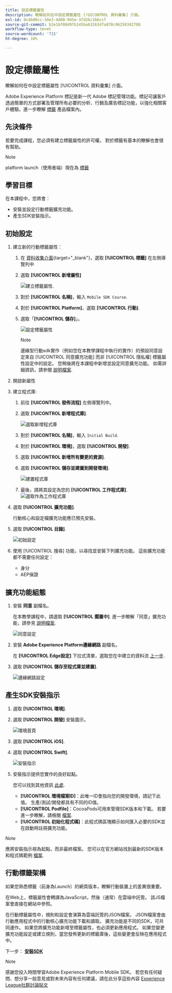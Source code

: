 ```yaml
---
title: 設定標籤屬性
description: 瞭解如何在中設定標籤屬性 [!UICONTROL 資料彙集] 介面。
exl-id: 0c4b00cc-34e3-4d08-945e-3fd2bc1b6ccf
source-git-commit: b2e1bf08d9fb145ba63263dfa078c96258342708
workflow-type: tm+mt
source-wordcount: '715'
ht-degree: 10%

---
```


# 設定標籤屬性

瞭解如何在中設定標籤屬性 [!UICONTROL 資料彙集] 介面。

Adobe Experience Platform 標記是新一代 Adobe 標記管理功能。標記可讓客戶透過簡單的方式部署及管理所有必要的分析、行銷及廣告標記功能，以強化相關客戶體驗。進一步瞭解 [標籤](https://experienceleague.adobe.com/docs/experience-platform/tags/home.html) 產品檔案內。

## 先決條件

若要完成課程，您必須有建立標籤屬性的許可權。 對於標籤有基本的瞭解也會很有幫助。

>[!NOTE]
>
> platform launch（使用者端）現在為 [標籤](https://experienceleague.adobe.com/docs/experience-platform/tags/home.html?lang=zh-Hant)

## 學習目標

在本課程中，您將會：

* 安裝並設定行動標籤擴充功能。
* 產生SDK安裝指示。

## 初始設定

1. 建立新的行動標籤屬性：
   1. 在 [資料收集介面](https://experience.adobe.com/data-collection/){target="_blank"}，選取 **[!UICONTROL 標籤]** 在左側導覽列中
   1. 選取 **[!UICONTROL 新增屬性]**

      ![建立標籤屬性](assets/mobile-tags-new-property.png).
   1. 對於 **[!UICONTROL 名稱]**，輸入 `Mobile SDK Course`.
   1. 對於 **[!UICONTROL Platform]**，選取 **[!UICONTROL 行動]**.
   1. 選取「**[!UICONTROL 儲存]**」。

      ![設定標籤屬性](assets/mobile-tags-property-config.png)

      >[!NOTE]
      >
      > 邊緣型行動sdk實作（例如您在本教學課程中執行的實作）的預設同意設定來自 [!UICONTROL 同意擴充功能] 而非 [!UICONTROL 隱私權] 標籤屬性設定中的設定。 您稍後將在本課程中新增並設定同意擴充功能。 如需詳細資訊，請參閱 [說明檔案](https://developer.adobe.com/client-sdks/documentation/privacy-and-gdpr/).


1. 開啟新屬性
1. 建立程式庫:

   1. 前往 **[!UICONTROL 發佈流程]** 左側導覽列中。
   1. 選取 **[!UICONTROL 新增程式庫]**.

      ![選取新增程式庫](assets/mobile-tags-create-library.png)

   1. 對於 **[!UICONTROL 名稱]**，輸入 `Initial Build`.
   1. 對於 **[!UICONTROL 環境]**，選取 **[!UICONTROL 開發]**.
   1. 選取  **[!UICONTROL 新增所有變更的資源]**.
   1. 選取 **[!UICONTROL 儲存並建置到開發環境]**.

      ![建置程式庫](assets/mobile-tags-save-library.png)

   1. 最後，請將其設定為您的 **[!UICONTROL 工作程式庫]**.
      ![選取作為工作程式庫](assets/mobile-tags-working-library.png)
1. 選取 **[!UICONTROL 擴充功能]**.

   行動核心和設定檔擴充功能應已預先安裝。

1. 選取 **[!UICONTROL 目錄]**.

   ![初始設定](assets/mobile-tags-starting.png)

1. 使用 [!UICONTROL 搜尋] 功能，以尋找並安裝下列擴充功能。 這些擴充功能都不需要任何設定：
   * 身分
   * AEP保證

## 擴充功能組態

1. 安裝 **同意** 副檔名。

   在本教學課程中，請選取 **[!UICONTROL 擱置中]**. 進一步瞭解「同意」擴充功能，請參見 [說明檔案](https://developer.adobe.com/client-sdks/documentation/consent-for-edge-network/).

   ![同意設定](assets/mobile-tags-extension-consent.png)

1. 安裝 **Adobe Experience Platform邊緣網路** 副檔名。

   在 **[!UICONTROL Edge設定]** 下拉式清單，選取您在中建立的資料流 [上一步](create-datastream.md).

1. 選取 **[!UICONTROL 儲存至程式庫並建置]**.

   ![邊緣網路設定](assets/mobile-tags-extension-edge.png)


## 產生SDK安裝指示

1. 選取 **[!UICONTROL 環境]**.

1. 選取 **[!UICONTROL 開發]** 安裝圖示。

   ![環境首頁](assets/mobile-tags-environments.png)

1. 選取 **[!UICONTROL iOS]**.

1. 選取 **[!UICONTROL Swift]**.

   ![安裝指示](assets/mobile-tags-install-instructions.png)

1. 安裝指示提供您實作的良好起點。

   您可以找到其他資訊 [此處](https://developer.adobe.com/client-sdks/documentation/getting-started/get-the-sdk/).

   * **[!UICONTROL 環境檔案ID]**：此唯一ID會指向您的開發環境，請記下此值。 生產/測試/開發都具有不同的ID值。
   * **[!UICONTROL Podfile]**：CocoaPods可用來管理SDK版本和下載。 若要進一步瞭解，請檢閱 [檔案](https://cocoapods.org/).
   * **[!UICONTROL 初始化程式碼]**：此程式碼區塊顯示如何匯入必要的SDK並在啟動時註冊擴充功能。

>[!NOTE]
>應將安裝指示視為起點，而非最終檔案。 您可以在官方網站找到最新的SDK版本和程式碼範例 [檔案](https://developer.adobe.com/client-sdks/documentation/).

## 行動標籤架構

如果您熟悉標籤（前身為Launch）的網頁版本，瞭解行動裝置上的差異很重要。

在Web上，標籤屬性會轉譯為JavaScript，然後（通常）在雲端中託管。 該JS檔案會直接在網站中參照。

在行動標籤屬性中，規則和設定會演算為雲端託管的JSON檔案。 JSON檔案會由行動應用程式中的行動核心擴充功能下載和讀取。 擴充功能是不同的SDK，可共同運作。 如果您將擴充功能新增至標籤屬性，也必須更新應用程式。 如果您變更擴充功能設定或建立規則，當您發佈更新的標籤庫後，這些變更會反映在應用程式中。

下一步： **[安裝SDK](install-sdks.md)**

>[!NOTE]
>
>感謝您投入時間學習Adobe Experience Platform Mobile SDK。 若您有任何疑問、想分享一般意見或對未來內容有任何建議，請在此分享這些內容 [Experience League社群討論貼文](https://experienceleaguecommunities.adobe.com/t5/adobe-experience-platform-launch/tutorial-discussion-implement-adobe-experience-cloud-in-mobile/td-p/443796)